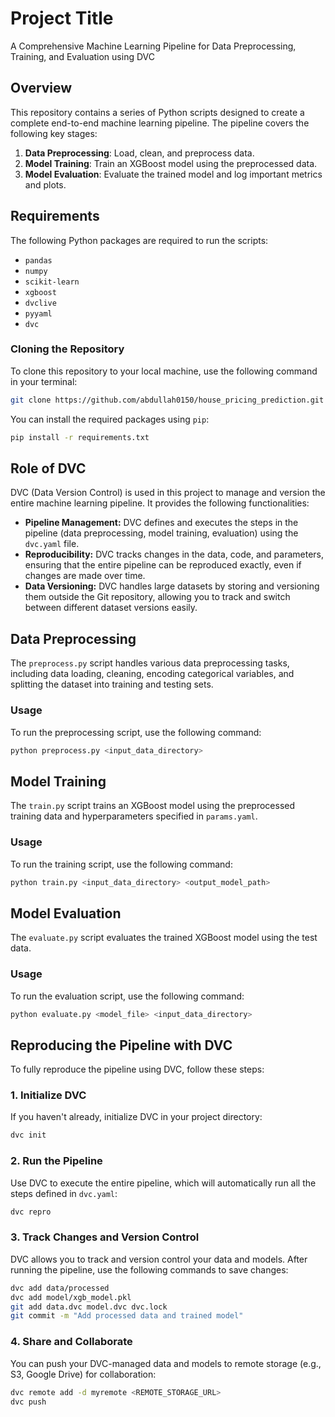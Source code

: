 # Project Title

A Comprehensive Machine Learning Pipeline for Data Preprocessing, Training, and Evaluation using DVC

## Overview

This repository contains a series of Python scripts designed to create a complete end-to-end machine learning pipeline. The pipeline covers the following key stages:

1. **Data Preprocessing**: Load, clean, and preprocess data.
2. **Model Training**: Train an XGBoost model using the preprocessed data.
3. **Model Evaluation**: Evaluate the trained model and log important metrics and plots.

## Requirements

The following Python packages are required to run the scripts:

- `pandas`
- `numpy`
- `scikit-learn`
- `xgboost`
- `dvclive`
- `pyyaml`
- `dvc`


### Cloning the Repository

To clone this repository to your local machine, use the following command in your terminal:

```bash
git clone https://github.com/abdullah0150/house_pricing_prediction.git
```

You can install the required packages using `pip`:

```bash
pip install -r requirements.txt
```

## Role of DVC

DVC (Data Version Control) is used in this project to manage and version the entire machine learning pipeline. It provides the following functionalities:

- **Pipeline Management:** DVC defines and executes the steps in the pipeline (data preprocessing, model training, evaluation) using the `dvc.yaml` file.
- **Reproducibility:** DVC tracks changes in the data, code, and parameters, ensuring that the entire pipeline can be reproduced exactly, even if changes are made over time.
- **Data Versioning:** DVC handles large datasets by storing and versioning them outside the Git repository, allowing you to track and switch between different dataset versions easily.


## Data Preprocessing

The `preprocess.py` script handles various data preprocessing tasks, including data loading, cleaning, encoding categorical variables, and splitting the dataset into training and testing sets.

### Usage

To run the preprocessing script, use the following command:

```bash
python preprocess.py <input_data_directory>
```

## Model Training

The `train.py` script trains an XGBoost model using the preprocessed training data and hyperparameters specified in `params.yaml`.

### Usage

To run the training script, use the following command:

```bash
python train.py <input_data_directory> <output_model_path>
```


## Model Evaluation

The `evaluate.py` script evaluates the trained XGBoost model using the test data.

### Usage

To run the evaluation script, use the following command:

```bash
python evaluate.py <model_file> <input_data_directory>
```

## Reproducing the Pipeline with DVC

To fully reproduce the pipeline using DVC, follow these steps:

### 1. Initialize DVC

If you haven't already, initialize DVC in your project directory:

```bash
dvc init
```

### 2. Run the Pipeline

Use DVC to execute the entire pipeline, which will automatically run all the steps defined in `dvc.yaml`:

```bash
dvc repro
```

### 3. Track Changes and Version Control

DVC allows you to track and version control your data and models. After running the pipeline, use the following commands to save changes:

```bash
dvc add data/processed
dvc add model/xgb_model.pkl
git add data.dvc model.dvc dvc.lock
git commit -m "Add processed data and trained model"
```

### 4. Share and Collaborate

You can push your DVC-managed data and models to remote storage (e.g., S3, Google Drive) for collaboration:

```bash
dvc remote add -d myremote <REMOTE_STORAGE_URL>
dvc push
```
